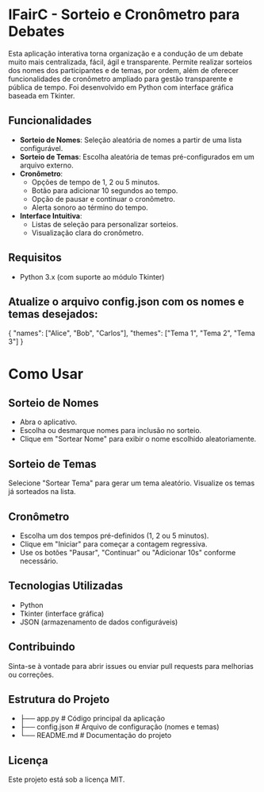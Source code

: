 # IFairC - Sorteio e Cronômetro para Debates

Esta aplicação interativa torna organização e a condução de um debate muito mais centralizada, fácil, ágil e transparente. Permite realizar sorteios dos nomes dos participantes e de temas, por ordem, além de oferecer funcionalidades de cronômetro ampliado para gestão transparente e pública de tempo. Foi desenvolvido em Python com interface gráfica baseada em Tkinter. 

## Funcionalidades

- **Sorteio de Nomes**: Seleção aleatória de nomes a partir de uma lista configurável.
- **Sorteio de Temas**: Escolha aleatória de temas pré-configurados em um arquivo externo.
- **Cronômetro**:
  - Opções de tempo de 1, 2 ou 5 minutos.
  - Botão para adicionar 10 segundos ao tempo.
  - Opção de pausar e continuar o cronômetro.
  - Alerta sonoro ao término do tempo.
- **Interface Intuitiva**:
  - Listas de seleção para personalizar sorteios.
  - Visualização clara do cronômetro.

## Requisitos

- Python 3.x (com suporte ao módulo Tkinter)


## Atualize o arquivo config.json com os nomes e temas desejados:
{
    "names": ["Alice", "Bob", "Carlos"],
    "themes": ["Tema 1", "Tema 2", "Tema 3"]
}

# Como Usar
## Sorteio de Nomes
- Abra o aplicativo.
- Escolha ou desmarque nomes para inclusão no sorteio.
- Clique em "Sortear Nome" para exibir o nome escolhido aleatoriamente.
## Sorteio de Temas
Selecione "Sortear Tema" para gerar um tema aleatório.
Visualize os temas já sorteados na lista.
## Cronômetro
- Escolha um dos tempos pré-definidos (1, 2 ou 5 minutos).
- Clique em "Iniciar" para começar a contagem regressiva.
- Use os botões "Pausar", "Continuar" ou "Adicionar 10s" conforme necessário.
## Tecnologias Utilizadas
- Python
- Tkinter (interface gráfica)
- JSON (armazenamento de dados configuráveis)
## Contribuindo
Sinta-se à vontade para abrir issues ou enviar pull requests para melhorias ou correções.

## Estrutura do Projeto
- ├── app.py          # Código principal da aplicação
- ├── config.json     # Arquivo de configuração (nomes e temas)
- └── README.md       # Documentação do projeto

## Licença
Este projeto está sob a licença MIT.